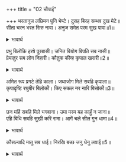 +++
title = "02 चौपाई"

+++
भरतानुज लछिमन पुनि भेण्टे। दुसह बिरह सम्भव दुख मेटे॥  
सीता चरन भरत सिरु नावा। अनुज समेत परम सुख पावा॥1॥  

<details><summary>भावार्थ</summary>

फिर लक्ष्मणजी शत्रुघ्नजी से गले लगकर मिले और इस प्रकार विरह से उत्पन्न दुःसह दुःख का नाश किया। फिर भाई शत्रुघ्नजी सहित भरतजी ने सीताजी के चरणों में सिर नवाया और परम सुख प्राप्त किया॥1॥  
</details>

प्रभु बिलोकि हरषे पुरबासी। जनित बियोग बिपति सब नासी॥  
प्रेमातुर सब लोग निहारी। कौतुक कीन्ह कृपाल खरारी॥2॥  

<details><summary>भावार्थ</summary>

प्रभु को देखकर अयोध्यावासी सब हर्षित हुए। वियोग से उत्पन्न सब दुःख नष्ट हो गए। सब लोगों को प्रेम विह्नल (और मिलने के लिए अत्यन्त आतुर) देखकर खर के शत्रु कृपालु श्री रामजी ने एक चमत्कार किया॥2॥  
</details>

अमित रूप प्रगटे तेहि काला। जथाजोग मिले सबहि कृपाला॥  
कृपादृष्टि रघुबीर बिलोकी। किए सकल नर नारि बिसोकी॥3॥  

<details><summary>भावार्थ</summary>

उसी समय कृपालु श्री रामजी असङ्ख्य रूपों में प्रकट हो गए और सबसे (एक ही साथ) यथायोग्य मिले। श्री रघुवीर ने कृपा की दृष्टि से देखकर सब नर-नारियों को शोक से रहित कर दिया॥3॥  
</details>

छन महिं सबहि मिले भगवाना। उमा मरम यह काहुँ न जाना॥  
एहि बिधि सबहि सुखी करि रामा। आगें चले सील गुन धामा॥4॥  

<details><summary>भावार्थ</summary>

भगवान्‌ क्षण मात्र में सबसे मिल लिए। हे उमा! यह रहस्य किसी ने नहीं जाना। इस प्रकार शील और गुणों के धाम श्री रामजी सबको सुखी करके आगे बढे॥4॥  
</details>

कौसल्यादि मातु सब धाई। निरखि बच्छ जनु धेनु लवाई॥5॥  

<details><summary>भावार्थ</summary>

कौसल्या आदि माताएँ ऐसे दौडीं मानों नई ब्यायी हुई गायें अपने बछडों को देखकर दौडी हों॥5॥  
</details>

